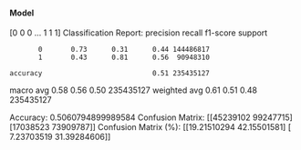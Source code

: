 #### Model
[0 0 0 ... 1 1 1]
Classification Report:
              precision    recall  f1-score   support

           0       0.73      0.31      0.44 144486817
           1       0.43      0.81      0.56  90948310

    accuracy                           0.51 235435127
   macro avg       0.58      0.56      0.50 235435127
weighted avg       0.61      0.51      0.48 235435127

Accuracy: 0.5060794899989584
Confusion Matrix:
[[45239102 99247715]
 [17038523 73909787]]
Confusion Matrix (%):
[[19.21510294 42.15501581]
 [ 7.23703519 31.39284606]]
